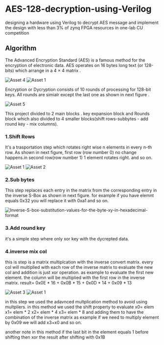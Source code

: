 # AES-128-decryption-using-Verilog
designing a hardware using Verilog to decrypt AES message and implement the design with less than 3% of zynq FPGA resources in one-lab CU competition


## Algorithm

The Advanced Encryption Standard (AES) is a famous method for the encryption of electronic data. AES operates on 16 bytes long text (or 128-bits) which arrange in a 4 × 4 matrix .

![Asset 4](https://user-images.githubusercontent.com/43087648/94997694-12556700-05ad-11eb-93f2-b2b307737167.png)
![Asset 1](https://user-images.githubusercontent.com/43087648/94997703-2ac58180-05ad-11eb-9ac2-96f4dd565c99.png)

Encryption or Dycryption consists of 10 rounds of processing for 128-bit keys. All rounds are simialr except the last one as shown in next figure . 

![Asset 5](https://user-images.githubusercontent.com/43087648/94997635-c9051780-05ac-11eb-90ab-9208b907185f.png)

This project divided to 2 main blocks . key expansion block and Rounds block which also divided to 4 smaller blocks(shift rows-subbytes - add round key - mix columns).

### 1.Shift Rows

It's a trasportation step which rotates right wise n elements in every n-th row. 
As shown in next figure, first row (row number 0) no change happens.in second row(row number 1) 1 element rotates right. and so on.

![Asset 1](https://user-images.githubusercontent.com/43087648/94997793-b5a67c00-05ad-11eb-857b-8b96c52c01b8.png)  ![Asset 2](https://user-images.githubusercontent.com/43087648/94997783-a7f0f680-05ad-11eb-848c-1a223f118797.png) 
### 2.Sub bytes

This step replaces each entry in the matrix from the corresponding entry in the inverse S-Box as shown in next figure. for example if you have elemnt equals 0x32 you will replace it with 0xa1 and so on.

![Inverse-S-box-substitution-values-for-the-byte-xy-in-hexadecimal-format](https://user-images.githubusercontent.com/43087648/94997814-e71f4780-05ad-11eb-92bb-b9640c527358.png)

### 3.Add round key

it's a simple step where only xor key with the dycrepted data.


### 4.inverse mix col

this is step is a matrix multiplcation with the inverse convert matrix. every col will multiplied with each row of the inverse matrix to evaluate the new col and addition is just xor operation. as example to evaluate the first new element. the column will be multiplied with the first row in the inverse matrix. 
result= 0x0E * 16 + 0x0B * 15 + 0x0D * 14 + 0x09 * 13

![Asset 3](https://user-images.githubusercontent.com/43087648/94997827-0918ca00-05ae-11eb-95f7-a89975e23e2e.png)  ![Asset 1](https://user-images.githubusercontent.com/43087648/94997831-18981300-05ae-11eb-8875-c638870ad458.png)

in this step we used the adavnced multplication method to avoid using multpliers. in this method we used the shift property to evaluate x0= elem
x1= elem * 2
x2= elem * 4
x3= elem * 8
and adding them to have the combination of the inverse matrix as example if we need to multiply element by 0x09 we will add x3+x0 and so on.

another note in this method if the last bit in the element equals 1 before shifting then xor the result after shifting with 0x1B

